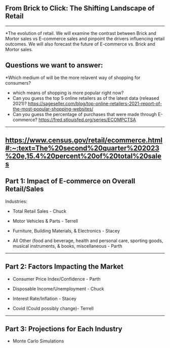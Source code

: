 ## From Brick to Click: The Shifting Landscape of Retail
---

*The evolution of retail. We will examine the contrast between  Brick and Mortor sales vs E-commerce sales and pinpoint the drivers influencing retail outcomes. We will also forecast the future of E-commerce vs. Brick and Mortor sales.

## Questions we want to answer: 
  *Which medium of will be the more relavent way of shopping for consumers?
  * which means of shopping is more popular right now?
  * Can you guess the top 5 online retailers as of the latest data (released 2021)? https://sageseller.com/blog/top-online-retailers-2021-report-of-the-most-popular-shopping-websites/
  * Can you guess the percentage of purchases that were made through E-commerce? https://fred.stlouisfed.org/series/ECOMPCTSA
---
https://www.census.gov/retail/ecommerce.html#:~:text=The%20second%20quarter%202023%20e,15.4%20percent%20of%20total%20sales
---

## Part 1: Impact of E-commerce on Overall Retail/Sales 

Industries: 

*  Total Retail Sales  - Chuck

*  Motor Vehicles & Parts -  Terrell

*  Furniture, Building Materials, & Electronics - Stacey

*  All Other (food and beverage, health and personal care, sporting goods, musical instruments, & books, miscellaneous  - Parth

---
 
## Part 2: Factors Impacting the Market 

* Consumer Price Index/Confidence - Parth

* Disposable Income/Unemployment - Chuck

* Interest Rate/Inflation - Stacey

* Covid (Could possibly change)- Terrell

---

## Part 3: Projections for Each Industry 

* Monte Carlo Simulations 

 
